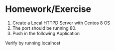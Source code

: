 # Homework/Exercise

1. Create a Local HTTPD Server with Centos 8 OS
2. The port should be running 80.
3. Push in the following Application

Verify by running localhost

